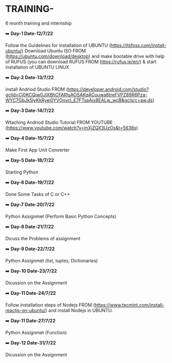 # TRAINING-
6  month training and internship

:arrow_right: **Day-1 Date-12/7/22**

Follow the Guidelines for installation of UBUNTU  (https://itsfoss.com/install-ubuntu/)
Download Ubuntu ISO FROM (https://ubuntu.com/download/desktop)
and make bootable drive with help of RUFUS (you can download RUFUS FROM https://rufus.ie/en/)  & start installation of UBUNTU LINUX

:arrow_right: **Day-2 Date-13/7/22**

install Andriod Studio FROM (https://developer.android.com/studio?gclid=Cj0KCQjw0JiXBhCFARIsAOSAKqACouwa6treFVPZ89R6Pza-WYC7GbJk5lyKkRyei0YVOnvcl_E7FTsaAix8EALw_wcB&gclsrc=aw.ds)

:arrow_right: **Day-3 Date-14/7/22**

Wtaching Andriod Studio Tutorial FROM YOUTUBE (https://www.youtube.com/watch?v=mXjZQX3UzOs&t=5638s)

:arrow_right: **Day-4 Date-15/7/22**

Make First App Unit Converter  

:arrow_right: **Day-5 Date-18/7/22**

Starting  Python 

:arrow_right: **Day-6 Date-19/7/22**

Done Some Tasks of C or C++

:arrow_right: **Day-7 Date-20/7/22**

Python Assignmet (Perform Basic Python Concepts)

:arrow_right: **Day-8 Date-21/7/22**

Dicuss the Problems of assignment

:arrow_right: **Day-9 Date-22/7/22**

Python Assignmet (list, tuples, Dictionaries)

:arrow_right: **Day-10 Date-23/7/22**

Dicussion on the Assignment 

:arrow_right: **Day-11 Date-24/7/22**

Follow installation steps of Nodejs FROM (https://www.tecmint.com/install-reactjs-on-ubuntu/) and install Nodejs in UBUNTU.

:arrow_right: **Day-11 Date-27/7/22**

Python Assignmet (Function)

:arrow_right: **Day-12 Date-31/7/22**

Dicussion on the Assignment 
